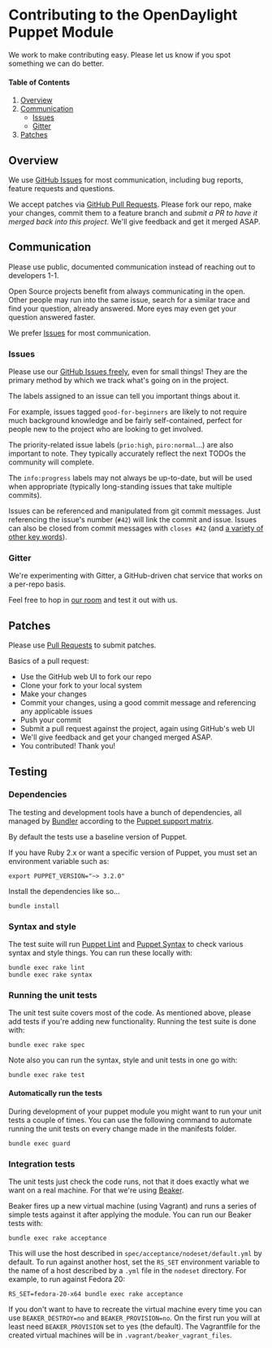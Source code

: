 # Contributing to the OpenDaylight Puppet Module

We work to make contributing easy. Please let us know if you spot something we can do better.

#### Table of Contents
1. [Overview](#overview)
1. [Communication](#communication)
    * [Issues](#issues)
    * [Gitter](#gitter)
1. [Patches](#patches)

## Overview

We use [GitHub Issues](https://github.com/dfarrell07/puppet-opendaylight/issues) for most communication, including bug reports, feature requests and questions.

We accept patches via [GitHub Pull Requests](https://github.com/dfarrell07/puppet-opendaylight/pulls). Please fork our repo, make your changes, commit them to a feature branch and *submit a PR to have it merged back into this project*. We'll give feedback and get it merged ASAP.

## Communication

Please use public, documented communication instead of reaching out to developers 1-1.

Open Source projects benefit from always communicating in the open. Other people may run into the same issue, search for a similar trace and find your question, already answered. More eyes may even get your question answered faster.

We prefer [Issues](https://github.com/dfarrell07/puppet-opendaylight/issues) for most communication.

### Issues

Please use our [GitHub Issues freely](https://github.com/dfarrell07/puppet-opendaylight/issues), even for small things! They are the primary method by which we track what's going on in the project.

The labels assigned to an issue can tell you important things about it.

For example, issues tagged `good-for-beginners` are likely to not require much background knowledge and be fairly self-contained, perfect for people new to the project who are looking to get involved.

The priority-related issue labels (`prio:high`, `piro:normal`...) are also important to note. They typically accurately reflect the next TODOs the community will complete.

The `info:progress` labels may not always be up-to-date, but will be used when appropriate (typically long-standing issues that take multiple commits).

Issues can be referenced and manipulated from git commit messages. Just referencing the issue's number (`#42`) will link the commit and issue. Issues can also be closed from commit messages with `closes #42` (and [a variety of other key words](https://help.github.com/articles/closing-issues-via-commit-messages/)).

### Gitter

We're experimenting with Gitter, a GitHub-driven chat service that works on a per-repo basis.

Feel free to hop in [our room](https://gitter.im/dfarrell07/puppet-opendaylight) and test it out with us.

## Patches

Please use [Pull Requests](https://github.com/dfarrell07/puppet-opendaylight/pulls) to submit patches.

Basics of a pull request:
* Use the GitHub web UI to fork our repo
* Clone your fork to your local system
* Make your changes
* Commit your changes, using a good commit message and referencing any applicable issues
* Push your commit
* Submit a pull request against the project, again using GitHub's web UI
* We'll give feedback and get your changed merged ASAP.
* You contributed! Thank you!

## Testing

### Dependencies

The testing and development tools have a bunch of dependencies,
all managed by [Bundler](http://bundler.io/) according to the
[Puppet support matrix](http://docs.puppetlabs.com/guides/platforms.html#ruby-versions).

By default the tests use a baseline version of Puppet.

If you have Ruby 2.x or want a specific version of Puppet,
you must set an environment variable such as:

    export PUPPET_VERSION="~> 3.2.0"

Install the dependencies like so...

    bundle install

### Syntax and style

The test suite will run [Puppet Lint](http://puppet-lint.com/) and
[Puppet Syntax](https://github.com/gds-operations/puppet-syntax) to
check various syntax and style things. You can run these locally with:

    bundle exec rake lint
    bundle exec rake syntax

### Running the unit tests

The unit test suite covers most of the code. As mentioned above, please
add tests if you're adding new functionality. Running the test suite is done
with:

    bundle exec rake spec

Note also you can run the syntax, style and unit tests in one go with:

    bundle exec rake test

#### Automatically run the tests

During development of your puppet module you might want to run your unit
tests a couple of times. You can use the following command to automate
running the unit tests on every change made in the manifests folder.

    bundle exec guard

### Integration tests

The unit tests just check the code runs, not that it does exactly what
we want on a real machine. For that we're using
[Beaker](https://github.com/puppetlabs/beaker).

Beaker fires up a new virtual machine (using Vagrant) and runs a series of
simple tests against it after applying the module. You can run our Beaker
tests with:

    bundle exec rake acceptance

This will use the host described in `spec/acceptance/nodeset/default.yml`
by default. To run against another host, set the `RS_SET` environment
variable to the name of a host described by a `.yml` file in the
`nodeset` directory. For example, to run against Fedora 20:

    RS_SET=fedora-20-x64 bundle exec rake acceptance

If you don't want to have to recreate the virtual machine every time you
can use `BEAKER_DESTROY=no` and `BEAKER_PROVISION=no`. On the first run you will
at least need `BEAKER_PROVISION` set to yes (the default). The Vagrantfile
for the created virtual machines will be in `.vagrant/beaker_vagrant_files`.
